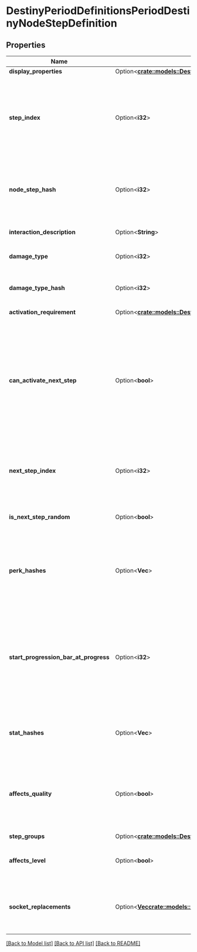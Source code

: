 # DestinyPeriodDefinitionsPeriodDestinyNodeStepDefinition

## Properties

Name | Type | Description | Notes
------------ | ------------- | ------------- | -------------
**display_properties** | Option<[**crate::models::DestinyDefinitionsDestinyNodeStepDefinitionDisplayProperties**](Destiny_Definitions_DestinyNodeStepDefinition_displayProperties.md)> |  | [optional]
**step_index** | Option<**i32**> | The index of this step in the list of Steps on the Talent Node.  Unfortunately, this is the closest thing we have to an identifier for the Step: steps are not provided a content version agnostic identifier. This means that, when you are dealing with talent nodes, you will need to first ensure that you have the latest version of content. | [optional]
**node_step_hash** | Option<**i32**> | The hash of this node step. Unfortunately, while it can be used to uniquely identify the step within a node, it is also content version dependent and should not be relied on without ensuring you have the latest vesion of content. | [optional]
**interaction_description** | Option<**String**> | If you can interact with this node in some way, this is the localized description of that interaction. | [optional]
**damage_type** | Option<**i32**> | An enum representing a damage type granted by activating this step, if any. | [optional]
**damage_type_hash** | Option<**i32**> | If the step provides a damage type, this will be the hash identifier used to look up the damage type's DestinyDamageTypeDefinition. | [optional]
**activation_requirement** | Option<[**crate::models::DestinyDefinitionsDestinyNodeStepDefinitionActivationRequirement**](Destiny_Definitions_DestinyNodeStepDefinition_activationRequirement.md)> |  | [optional]
**can_activate_next_step** | Option<**bool**> | There was a time when talent nodes could be activated multiple times, and the effects of subsequent Steps would be compounded on each other, essentially \"upgrading\" the node. We have moved away from this, but theoretically the capability still exists.  I continue to return this in case it is used in the future: if true and this step is the current step in the node, you are allowed to activate the node a second time to receive the benefits of the next step in the node, which will then become the active step. | [optional]
**next_step_index** | Option<**i32**> | The stepIndex of the next step in the talent node, or -1 if this is the last step or if the next step to be chosen is random.  This doesn't really matter anymore unless canActivateNextStep begins to be used again. | [optional]
**is_next_step_random** | Option<**bool**> | If true, the next step to be chosen is random, and if you're allowed to activate the next step. (if canActivateNextStep = true) | [optional]
**perk_hashes** | Option<**Vec<i32>**> | The list of hash identifiers for Perks (DestinySandboxPerkDefinition) that are applied when this step is active. Perks provide a variety of benefits and modifications - examine DestinySandboxPerkDefinition to learn more. | [optional]
**start_progression_bar_at_progress** | Option<**i32**> | When the Talent Grid's progression reaches this value, the circular \"progress bar\" that surrounds the talent node should be shown.  This also indicates the lower bound of said progress bar, with the upper bound being the progress required to reach activationRequirement.gridLevel. (at some point I should precalculate the upper bound and put it in the definition to save people time) | [optional]
**stat_hashes** | Option<**Vec<i32>**> | When the step provides stat benefits on the item or character, this is the list of hash identifiers for stats (DestinyStatDefinition) that are provided. | [optional]
**affects_quality** | Option<**bool**> | If this is true, the step affects the item's Quality in some way. See DestinyInventoryItemDefinition for more information about the meaning of Quality. I already made a joke about Zen and the Art of Motorcycle Maintenance elsewhere in the documentation, so I will avoid doing it again. Oops too late | [optional]
**step_groups** | Option<[**crate::models::DestinyDefinitionsDestinyNodeStepDefinitionStepGroups**](Destiny_Definitions_DestinyNodeStepDefinition_stepGroups.md)> |  | [optional]
**affects_level** | Option<**bool**> | If true, this step can affect the level of the item. See DestinyInventoryItemDefintion for more information about item levels and their effect on stats. | [optional]
**socket_replacements** | Option<[**Vec<crate::models::DestinyPeriodDefinitionsPeriodDestinyNodeSocketReplaceResponse>**](Destiny.Definitions.DestinyNodeSocketReplaceResponse.md)> | If this step is activated, this will be a list of information used to replace socket items with new Plugs. See DestinyInventoryItemDefinition for more information about sockets and plugs. | [optional]

[[Back to Model list]](../README.md#documentation-for-models) [[Back to API list]](../README.md#documentation-for-api-endpoints) [[Back to README]](../README.md)


